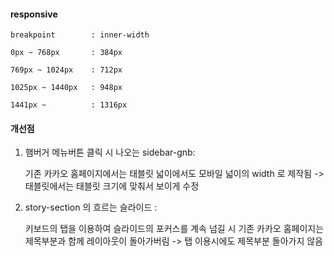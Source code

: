 #### responsive

`breakpoint        : inner-width   `


`0px ~ 768px       : 384px         `


`769px ~ 1024px    : 712px         `


`1025px ~ 1440px   : 948px         `


`1441px ~          : 1316px        `




#### 개선점

1. 햄버거 메뉴버튼 클릭 시 나오는 sidebar-gnb:

   
    기존 카카오 홈페이지에서는 태블릿 넓이에서도 모바일 넓이의 width 로 제작됨 -> 태블릿에서는 태블릿 크기에 맞춰서 보이게 수정


3. story-section 의 흐르는 슬라이드 :

   
   키보드의 탭을 이용하여 슬라이드의 포커스를 계속 넘길 시
   기존 카카오 홈페이지는 제목부분과 함께 레이아웃이 돌아가버림 -> 탭 이용시에도 제목부분 돌아가지 않음
